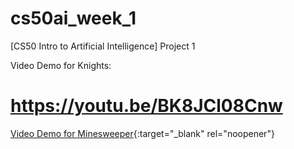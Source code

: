 # cs50ai_week_1
[CS50 Intro to Artificial Intelligence] Project 1


Video Demo for Knights:
# <a href="https://youtu.be/BK8JCl08Cnw" target="_blank">https://youtu.be/BK8JCl08Cnw</a>

[Video Demo for Minesweeper](https://youtu.be/2Ubdq2CMR48){:target="_blank" rel="noopener"}
